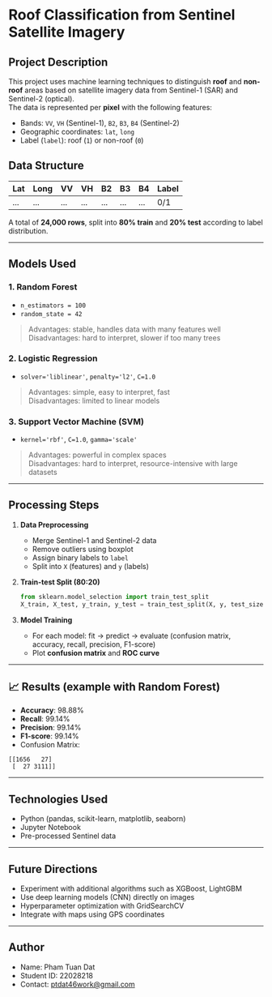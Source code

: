 # Roof Classification from Sentinel Satellite Imagery

## Project Description

This project uses machine learning techniques to distinguish **roof** and **non-roof** areas based on satellite imagery data from Sentinel-1 (SAR) and Sentinel-2 (optical).  
The data is represented per **pixel** with the following features:

- Bands: `VV`, `VH` (Sentinel-1), `B2`, `B3`, `B4` (Sentinel-2)
- Geographic coordinates: `lat`, `long`
- Label (`label`): roof (`1`) or non-roof (`0`)

## Data Structure

| Lat  | Long | VV   | VH   | B2   | B3   | B4   | Label |
|------|------|------|------|------|------|------|-------|
| ...  | ...  | ...  | ...  | ...  | ...  | ...  | 0/1   |

A total of **24,000 rows**, split into **80% train** and **20% test** according to label distribution.

---

## Models Used

### 1. **Random Forest**
- `n_estimators = 100`
- `random_state = 42`

> Advantages: stable, handles data with many features well  
> Disadvantages: hard to interpret, slower if too many trees  

### 2. **Logistic Regression**
- `solver='liblinear'`, `penalty='l2'`, `C=1.0`

> Advantages: simple, easy to interpret, fast  
> Disadvantages: limited to linear models  

### 3. **Support Vector Machine (SVM)**
- `kernel='rbf'`, `C=1.0`, `gamma='scale'`

> Advantages: powerful in complex spaces  
> Disadvantages: hard to interpret, resource-intensive with large datasets  

---

## Processing Steps

1. **Data Preprocessing**
   - Merge Sentinel-1 and Sentinel-2 data
   - Remove outliers using boxplot
   - Assign binary labels to `label`
   - Split into `X` (features) and `y` (labels)

2. **Train-test Split (80:20)**  
   ```python
   from sklearn.model_selection import train_test_split
   X_train, X_test, y_train, y_test = train_test_split(X, y, test_size=0.2, stratify=y)
   ```

3. **Model Training**  
   - For each model: fit → predict → evaluate (confusion matrix, accuracy, recall, precision, F1-score)
   - Plot **confusion matrix** and **ROC curve**

---

## 📈 Results (example with Random Forest)

- **Accuracy**: 98.88%  
- **Recall**: 99.14%  
- **Precision**: 99.14%  
- **F1-score**: 99.14%  
- Confusion Matrix:

```
[[1656   27]
 [  27 3111]]
```

---

## Technologies Used

- Python (pandas, scikit-learn, matplotlib, seaborn)
- Jupyter Notebook
- Pre-processed Sentinel data

---

## Future Directions

- Experiment with additional algorithms such as XGBoost, LightGBM
- Use deep learning models (CNN) directly on images
- Hyperparameter optimization with GridSearchCV
- Integrate with maps using GPS coordinates

---

## Author

- Name: Pham Tuan Dat
- Student ID: 22028218
- Contact: ptdat46work@gmail.com

